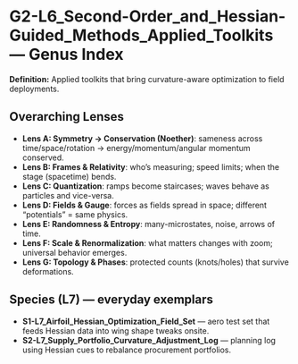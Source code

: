 # G2-L6_Second-Order_and_Hessian-Guided_Methods_Applied_Toolkits — Genus Index
**Definition:** Applied toolkits that bring curvature-aware optimization to field deployments.

## Overarching Lenses

- **Lens A: Symmetry -> Conservation (Noether)**: sameness across time/space/rotation → energy/momentum/angular momentum conserved.
- **Lens B: Frames & Relativity**: who’s measuring; speed limits; when the stage (spacetime) bends.
- **Lens C: Quantization**: ramps become staircases; waves behave as particles and vice-versa.
- **Lens D: Fields & Gauge**: forces as fields spread in space; different “potentials” = same physics.
- **Lens E: Randomness & Entropy**: many-microstates, noise, arrows of time.
- **Lens F: Scale & Renormalization**: what matters changes with zoom; universal behavior emerges.
- **Lens G: Topology & Phases**: protected counts (knots/holes) that survive deformations.

## Species (L7) — everyday exemplars
- **S1-L7_Airfoil_Hessian_Optimization_Field_Set** — aero test set that feeds Hessian data into wing shape tweaks onsite.
- **S2-L7_Supply_Portfolio_Curvature_Adjustment_Log** — planning log using Hessian cues to rebalance procurement portfolios.
